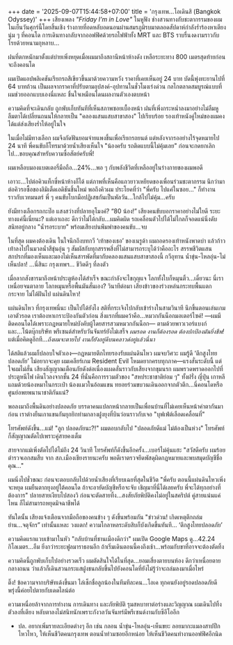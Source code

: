 +++
date = '2025-09-07T15:44:58+07:00'
title = 'กรุงเทพ...โอเดินสิ (Bangkok Odyssey)'
+++
เสียงเพลง *"Friday I’m in Love"* ในหูฟัง ช่างสวนทางกับชะตากรรมของผมในเย็นวันศุกร์นี้โดยสิ้นเชิง ร่างกายที่อดหลับอดนอนผ่านสมรภูมิรบมาตลอดสัปดาห์กำลังร่ำร้องหาเตียงนุ่ม ๆ ที่คอนโด การเดินทางกลับจากออฟฟิศด้วยรถไฟฟ้าทั้ง MRT และ BTS ราบรื่นงดงามราวกับโรยด้วยหนามกุหลาบ...

ฝนที่ตกหนักมาตั้งแต่บ่ายเพิ่งหยุดเมื่อผมมาถึงสถานีหน้าห้างดัง เหลือระยะทาง 800 เมตรสุดท้ายก่อนจะถึงคอนโด

ผมเปิดแอปพลิเคชันเรียกรถสีเขียวขึ้นมาด้วยความหวัง ราคาที่เคยเห็นอยู่ 24 บาท บัดนี้พุ่งทะยานไปที่ 64 บาทถ้วน เป็นผลจากราคาที่ปรับตามอุปสงค์-อุปทานในชั่วโมงเร่งด่วน กลไกตลาดสมบูรณ์แบบที่ผมช่วยออกแบบเองนี่แหละ ชื่นใจเหมือนโดนผลงานตัวเองตบหน้า

ความคิดที่จะเดินกลับ ถูกพับเก็บทันทีที่เห็นสภาพซอยเบื้องหน้า ฝนที่เพิ่งกระหน่ำลงมาอย่างไม่ลืมหูลืมตาได้เปลี่ยนถนนให้กลายเป็น "คลองแสนแสบสาขาสอง" ไปเรียบร้อย รองเท้าหนังคู่ใหม่ของผมคงได้แต่ส่งเสียงร่ำไห้อยู่ในใจ

ในเมื่อไม่มีทางเลือก ผมจึงกัดฟันยอมจ่ายแพงขึ้นเพื่อเรียกรถยนต์ แต่หลังจากรออย่างไร้จุดหมายไป 24 นาที พี่คนขับก็โทรมาด้วยน้ำเสียงเห็นใจ "น้องครับ รถติดแบบนี้ไม่คุ้มเลย" ก่อนจะกดยกเลิกไป...ขอบคุณสำหรับความซื่อสัตย์ครับพี่!

ผมเหลือบมองแบตเตอรี่มือถือ...24%...พอ ๆ กับพลังชีวิตที่เหลืออยู่ในร่างกายของผมพอดี

เอาวะ...ไปต่อคิวแท็กซี่หน้าห้างก็ได้ แต่ภาพที่เห็นคือแถวยาวเหยียดของเพื่อนร่วมชะตากรรม นึกว่ามาต่อคิวรอซื้อของลิมิเต็ดเอดิชันชิ้นใหม่ พอถึงคิวผม ประโยคที่ว่า "พี่ครับ ไปแค่ในซอย..." ก็ทำงานราวกับเวทมนตร์ พี่ ๆ คนขับโบกมือปฏิเสธกันเป็นพัลวัน...ใกล้ไปไม่คุ้ม...ครับ

ยังมีทางเลือกรถกะป๊อ แสงสว่างที่ปลายอุโมงค์? “80 น้อง!” เสียงคนขับบอกราคาอย่างไม่ใยดี ระยะทางแค่นี้เนี่ยนะ? แต่เอาเถอะ ดีกว่าไม่ได้กลับ...ผมคิดผิด รถเคลื่อนตัวไปได้ไม่ไกลก็จอดแน่นิ่งดับสนิทอยู่กลาง "น้ำรอระบาย" พร้อมเสียงบ่นพึมพำของคนขับ...จบ

ในที่สุด ผมคงต้องเดิน ในใจนึกถึงบทกวี ‘เท้าของเธอ’ ของเนรูด้า ผมถอดรองเท้าหนังพาดบ่า แล้วก้าวเท้าลงไปในมวลน้ำสีขุ่นอุ่น ๆ สัมผัสกับทุกสรรพสิ่งที่ไม่สามารถระบุได้ว่าคืออะไร สรรพชีวิตแสนสกปรกที่มองเห็นและมองไม่เห็นสารพัดที่มากับคลองแสนแสบสาขาสองนี้ กวีอุทาน น้ำขุ่น-ไหลอุ่น-ไม่เห็นปลา! …นี่สินะ กรุงเทพฯ… ชีวิตดีๆ ที่ลงตัว

เมื่อลากสังขารมาถึงหน้าประตูห้องได้สำเร็จ ขณะกำลังจะไขกุญแจ โลกทั้งใบก็หมุนติ้ว...เดี๋ยวนะ นี่เราเหนื่อยจนตาลาย โลกหมุนหรือพื้นมันสั่นเอง? วินาทีต่อมา เสียงข้าวของร่วงหล่นกระทบพื้นแตกกระจาย ไม่ได้ฝันไป แผ่นดินไหว!

แผ่นดินไหว ที่กรุงเทพนี่นะ เป็นไปได้ยังไง สติที่กระเจิงไปกลับเข้าร่างในสามวินาที นึกขึ้นตอนเล่นเกมเอาตัวรอด เราต้องหาเกราะป้องกันตัวก่อน สิ่งแรกที่ผมคว้าคือ...หมวกกันน็อกมอเตอร์ไซค์! —ผมมีติดคอนโดได้เพราะกฎหมายใหม่บังคับผู้โดยสารสวมหมวกกันน็อก— ตามด้วยพาวเวอร์แบงก์ และ...โน้ตบุ๊กบริษัท พรีเซนต์สำหรับวันจันทร์ยังไม่เสร็จ *ผมรอด งานก็ต้องรอด ต้องปกป้องมันยิ่งชีพ!* แต่เมื่อคิดดูอีกที...*ถึงผมจะตายไป งานก็ยังอยู่ดีบนคลาวด์อยู่แล้วนี่นา*

ได้สติแล้วผมก็ปลอบใจตัวเอง—กฎหมายตึกไทยรองรับแผ่นดินไหว ผมจบวิศวะ ผมรู้ดี ‘ตึกสูงไทยปลอดภัย’ ไม่อยากจะคุย ผมเคลียร์เกม Resident Evil โหมดยากครบทุกภาค—แรงสั่นระดับนี้ แต่ใจผมไม่สั่น เสียงสัญญาณเตือนภัยดังต่อเนื่องแผดลั่นราวกับเสียงจากขุมนรก ผมพรวดพราดออกไปที่ประตูหนีไฟ เดินไวลงจากชั้น 24 ที่นั่นคือการรวมตัวของ "สหประชาชาติย่อม ๆ" ทั้งฝรั่ง ญี่ปุ่น เกาหลี แถมด้วยน้องหมาในกระเป๋า น้องแมวในอ้อมแขน ทยอยร่วมขบวนเดินออกจากตัวตึก...นี่คอนโดหรือศูนย์อพยพนานาชาติกันแน่?

พอลงมาถึงพื้นดินอย่างปลอดภัย บรรดาคนแปลกหน้ากลายเป็นเพื่อนบ้านที่ไม่เคยเห็นหน้าค่าตากันมาก่อน เราต่างยืนเกาแขนกันยุกยิกท่ามกลางฝูงยุงที่บินว่อนราวกับเจอ "บุฟเฟ่ต์เลือดเคลื่อนที่"

โทรศัพท์ดังขึ้น...แม่! "ลูก ปลอดภัยนะ?!" ผมตอบกลับไป "ปลอดภัยดีแม่ ไม่ต้องเป็นห่วง" โทรศัพท์ก็สัญญาณตัดไปเพราะคู่สายคงเต็ม

สายจากแม่เพิ่งตัดไปได้ไม่ถึง 24 วินาที โทรศัพท์ก็ดังขึ้นอีกครั้ง...เบอร์ไม่คุ้นแฮะ "สวัสดีครับ ผมร้อยตำรวจเอกสมสืบ จาก สภ.เมืองเชียงรายนะครับ พอดีเราตรวจยึดพัสดุผิดกฎหมายและพบสมุดบัญชีชื่อคุณ..."

ผมนิ่งไปชั่วขณะ ก่อนจะตอบกลับไปด้วยน้ำเสียงที่เรียบเฉยที่สุดในชีวิต "พี่ครับ ตอนนี้แผ่นดินไหวเพิ่งจะหยุด ผมยืนตากยุงอยู่ใต้คอนโด ถ้าจะอายัดบัญชีหรือจะจับ เชิญมาที่นี่ได้เลยครับ พี่จะได้ทุกอย่างที่ต้องการ" ปลายสายเงียบไปสองวิ ก่อนจะตัดสายทิ้ง...สงสัยภัยพิบัติคงไม่อยู่ในสคริปต์ คู่สายแน่นแค่ไหน ก็ไม่สามารถหยุดมิจฉาชีพได้

ทันใดนั้น เสียงแจ้งเตือนจากมือถือของคนข้าง ๆ ดังขึ้นพร้อมกัน "ข่าวด่วน! เกิดเหตุตึกถล่มย่าน...จตุจักร” เท่านั้นแหละ วงแตก! ความโกลาหลระดับสิบก็บังเกิดขึ้นทันที… ‘ตึกสูงไทยปลอดภัย’

ความคิดแรกแวบเข้ามาในหัว "กลับบ้านที่ชานเมืองดีกว่า" ผมเปิด Google Maps ดู...42.24 กิโลเมตร...อืม ยิ่งกว่าระยะฟูลมาราธอนอีก ถ้าเริ่มเดินตอนนี้คงถึงเช้า...พร้อมกับขาที่อาจจะต้องตัดทิ้ง

ความคิดนี้ถูกพับเก็บไปอย่างรวดเร็ว ผมตัดสินใจได้ในที่สุด...ยอมเสี่ยงตายบนห้อง ดีกว่าเหนื่อยตายกลางถนน ว่าแล้วก็เดินสวนกระแสฝูงชนกลับขึ้นไปยังคอนโดที่ยังไม่รู้ว่าจะถล่มลงมาเมื่อไหร่

ติ๊ง! ข้อความจากบริษัทเด้งขึ้นมา ไล่เช็กชื่อลูกน้องในทีมทีละคน...โอเค ทุกคนยังอยู่รอดปลอดภัยดี พรุ่งนี้ค่อยไปตายกับเดดไลน์ต่อ

ความเหนื่อยล้าจากการทำงาน การเดินทาง และภัยพิบัติ รุมสหบาทาต่อร่างและวิญญาณ ผมเดินไปทิ้งตัวลงที่เตียง หลับตาลงไม่สนิทนักเพราะกังวลวันจันทร์มีพรีเซนต์งานกับซีอีโออีก


- ปล. อยากเพิ่มรายละเอียดต่างๆ อีก เช่น กลอน น้ำขุ่น-ไหลอุ่น-เห็นขยะ ลอยมากะแมลงสาปปีกไหวไหว, ให้เห็นชีวิตคนกรุงเทพ ตอนน้ำท่วมซอยอีกหน่อย ให้เห็นชีวิตคนทำงานออฟฟิศอีกนิด